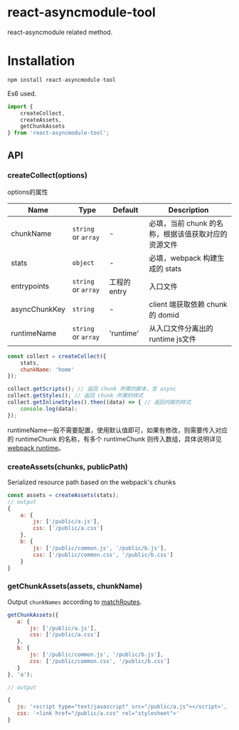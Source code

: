# react-asyncmodule-tool

react-asyncmodule related method.

# Installation

```javascript
npm install react-asyncmodule-tool
```

Es6 used.

```javascript
import {
    createCollect,
    createAssets,
    getChunkAssets
} from 'react-asyncmodule-tool';
```


## API

### createCollect(options)

options的属性

| Name           | Type       | Default | Description         |
| -------------- | ---------- | ------- | ------------------- |
| chunkName      | `string` or `array` | -  | 必填，当前 chunk 的名称，根据该值获取对应的资源文件  |
| stats          | `object`         | -   | 必填，webpack 构建生成的 stats  |
| entrypoints    | `string` or `array`   |  工程的 entry           | 入口文件  |
| asyncChunkKey  | `string` |     -      |  client 端获取依赖 chunk 的 domid  |
| runtimeName    |  `string` or `array`  | 'runtime'  | 从入口文件分离出的 runtime js文件 |

```javascript
const collect = createCollect({
    stats,
    chunkName: 'home'
});

collect.getScripts(); // 返回 chunk 所需的脚本，含 async
collect.getStyles(); // 返回 chunk 所需的样式
collect.getInlineStyles().then((data) => { // 返回内联的样式
    console.log(data);
});
```

runtimeName一般不需要配置，使用默认值即可，如果有修改，则需要传入对应的 runtimeChunk 的名称，有多个 runtimeChunk 则传入数组，具体说明详见[webpack runtime](https://webpack.docschina.org/configuration/optimization/#optimization-runtimechunk)。

### createAssets(chunks, publicPath)

Serialized resource path based on the webpack's chunks

```javascript
const assets = createAssets(stats);
// output
{
    a: {
        js: ['/public/a.js'],
        css: ['/public/a.css']
    },
    b: {
        js: ['/public/common.js', '/public/b.js'],
        css: ['/public/common.css', '/public/b.css']
    }
}
```


### getChunkAssets(assets, chunkName)

Output `chunkNames` according to [matchRoutes](https://github.com/ReactTraining/react-router/tree/master/packages/react-router-config#matchroutesroutes-pathname).

```javascript
getChunkAssets({
   a: {
       js: ['/public/a.js'],
       css: ['/public/a.css']
   },
   b: {
       js: ['/public/common.js', '/public/b.js'],
       css: ['/public/common.css', '/public/b.css']
   }
}, 'a');

// output

{
   js: '<script type="text/javascript" src="/public/a.js"></script>',
   css: '<link href="/public/a.css" rel="stylesheet">'
}
```